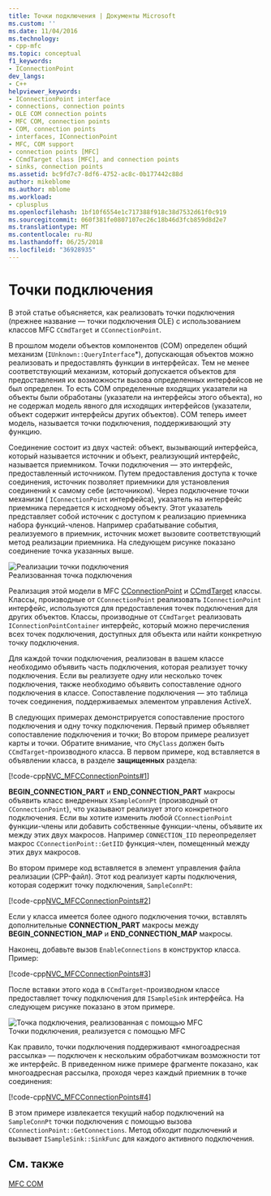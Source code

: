 ```yaml
---
title: Точки подключения | Документы Microsoft
ms.custom: ''
ms.date: 11/04/2016
ms.technology:
- cpp-mfc
ms.topic: conceptual
f1_keywords:
- IConnectionPoint
dev_langs:
- C++
helpviewer_keywords:
- IConnectionPoint interface
- connections, connection points
- OLE COM connection points
- MFC COM, connection points
- COM, connection points
- interfaces, IConnectionPoint
- MFC, COM support
- connection points [MFC]
- CCmdTarget class [MFC], and connection points
- sinks, connection points
ms.assetid: bc9fd7c7-8df6-4752-ac8c-0b177442c88d
author: mikeblome
ms.author: mblome
ms.workload:
- cplusplus
ms.openlocfilehash: 1bf10f6554e1c717388f918c38d7532d61f0c919
ms.sourcegitcommit: 060f381fe0807107ec26c18b46d3fcb859d8d2e7
ms.translationtype: MT
ms.contentlocale: ru-RU
ms.lasthandoff: 06/25/2018
ms.locfileid: "36928935"
---
```

# <a name="connection-points"></a>Точки подключения
В этой статье объясняется, как реализовать точки подключения (прежнее название — точки подключения OLE) с использованием классов MFC `CCmdTarget` и `CConnectionPoint`.  
  
 В прошлом модели объектов компонентов (COM) определен общий механизм (`IUnknown::QueryInterface`*), допускающая объектов можно реализовать и предоставлять функции в интерфейсах. Тем не менее соответствующий механизм, который допускается объектов для предоставления их возможности вызова определенных интерфейсов не был определен. То есть COM определенные входящих указатели на объекты были обработаны (указатели на интерфейсы этого объекта), но не содержал модель явного для исходящих интерфейсов (указатели, объект содержит интерфейсы других объектов). COM теперь имеет модель, называется точки подключения, поддерживающий эту функцию.  
  
 Соединение состоит из двух частей: объект, вызывающий интерфейса, который называется источник и объект, реализующий интерфейс, называется приемником. Точки подключения — это интерфейс, предоставленный источником. Путем предоставления доступа к точке соединения, источник позволяет приемники для установления соединений к самому себе (источником). Через подключение точки механизм ( `IConnectionPoint` интерфейса), указатель на интерфейс приемника передается к исходному объекту. Этот указатель представляет собой источник с доступом к реализацию приемника набора функций-членов. Например срабатывание события, реализуемого в приемник, источник может вызовите соответствующий метод реализации приемника. На следующем рисунке показано соединение точка указанных выше.  
  
 ![Реализации точки подключения](../mfc/media/vc37lh1.gif "vc37lh1")  
Реализованная точка подключения  
  
 Реализация этой модели в MFC [CConnectionPoint](../mfc/reference/cconnectionpoint-class.md) и [CCmdTarget](../mfc/reference/ccmdtarget-class.md) классы. Классы, производные от `CConnectionPoint` реализовать `IConnectionPoint` интерфейс, используются для предоставления точек подключения для других объектов. Классы, производные от `CCmdTarget` реализовать `IConnectionPointContainer` интерфейс, который можно перечисления всех точек подключения, доступных для объекта или найти конкретную точку подключения.  
  
 Для каждой точки подключения, реализован в вашем классе необходимо объявить часть подключения, которая реализует точку подключения. Если вы реализуете одну или несколько точек подключения, также необходимо объявить сопоставление одного подключения в классе. Сопоставление подключения — это таблица точек соединения, поддерживаемых элементом управления ActiveX.  
  
 В следующих примерах демонстрируется сопоставление простого подключения и одну точку подключения. Первый пример объявляет сопоставление подключения и точки; Во втором примере реализует карты и точки. Обратите внимание, что `CMyClass` должен быть `CCmdTarget`-производного класса. В первом примере, код вставляется в объявлении класса, в разделе **защищенных** раздела:  
  
 [!code-cpp[NVC_MFCConnectionPoints#1](../mfc/codesnippet/cpp/connection-points_1.h)]  
  
 **BEGIN_CONNECTION_PART** и **END_CONNECTION_PART** макросы объявить класс внедренных `XSampleConnPt` (производный от `CConnectionPoint`), что указывают реализует этого конкретного подключения. Если вы хотите изменить любой `CConnectionPoint` функции-члены или добавить собственные функции-члены, объявите их между этих двух макросов. Например `CONNECTION_IID` переопределяет макрос `CConnectionPoint::GetIID` функция-член, помещенный между этих двух макросов.  
  
 Во втором примере код вставляется в элемент управления файла реализации (CPP-файл). Этот код реализует карты подключения, которая содержит точку подключения, `SampleConnPt`:  
  
 [!code-cpp[NVC_MFCConnectionPoints#2](../mfc/codesnippet/cpp/connection-points_2.cpp)]  
  
 Если у класса имеется более одного подключения точки, вставлять дополнительные **CONNECTION_PART** макросы между **BEGIN_CONNECTION_MAP** и **END_CONNECTION_MAP** макросы.  
  
 Наконец, добавьте вызов `EnableConnections` в конструктор класса. Пример:  
  
 [!code-cpp[NVC_MFCConnectionPoints#3](../mfc/codesnippet/cpp/connection-points_3.cpp)]  
  
 После вставки этого кода в `CCmdTarget`-производном классе предоставляет точку подключения для `ISampleSink` интерфейса. На следующем рисунке показано в этом примере.  
  
 ![Точка подключения, реализованная с помощью MFC](../mfc/media/vc37lh2.gif "vc37lh2")  
Точки подключения, реализуется с помощью MFC  
  
 Как правило, точки подключения поддерживают «многоадресная рассылка» — подключен к нескольким обработчикам возможности тот же интерфейс. В приведенном ниже примере фрагменте показано, как многоадресная рассылка, проходя через каждый приемник в точке соединения:  
  
 [!code-cpp[NVC_MFCConnectionPoints#4](../mfc/codesnippet/cpp/connection-points_4.cpp)]  
  
 В этом примере извлекается текущий набор подключений на `SampleConnPt` точки подключения с помощью вызова `CConnectionPoint::GetConnections`. Метод обходит подключений и вызывает `ISampleSink::SinkFunc` для каждого активного подключения.  
  
## <a name="see-also"></a>См. также  
 [MFC COM](../mfc/mfc-com.md)

